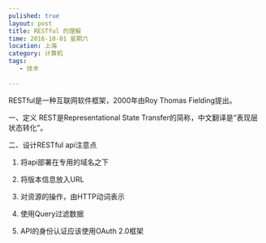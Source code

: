 ```yaml
---
pulished: true
layout: post
title: RESTful 的理解
time: 2016-10-01 星期六
location: 上海
category: 计算机
tags:
   - 技术
   
---
```


RESTful是一种互联网软件框架，2000年由Roy Thomas Fielding提出。
    
<!-- more -->

一、定义
REST是Representational State Transfer的简称，中文翻译是“表现层状态转化”。

二、设计RESTful api注意点

1. 将api部署在专用的域名之下

2. 将版本信息放入URL

3. 对资源的操作，由HTTP动词表示

4. 使用Query过滤数据

5. API的身份认证应该使用OAuth 2.0框架